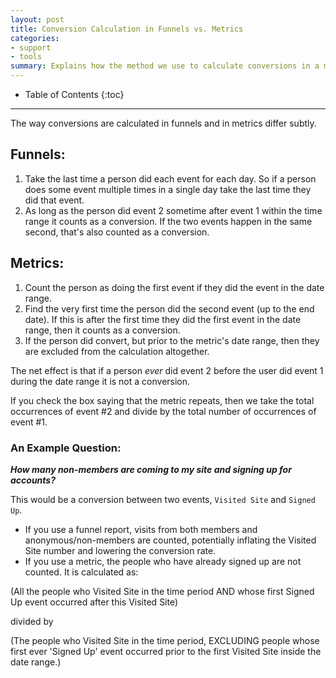 ```yaml
---
layout: post
title: Conversion Calculation in Funnels vs. Metrics
categories:
- support
- tools
summary: Explains how the method we use to calculate conversions in a metric is different from the one we use to calculate conversions in a funnel.
---
```

* Table of Contents
{:toc}
* * *

The way conversions are calculated in funnels and in metrics differ subtly.

## Funnels:

1. Take the last time a person did each event for each day. So if a person does some event multiple times in a single day take the last time they did that event.
2. As long as the person did event 2 sometime after event 1 within the time range it counts as a conversion. If the two events happen in the same second, that's also counted as a conversion.

## Metrics:

1. Count the person as doing the first event if they did the event in the date range.
2. Find the very first time the person did the second event (up to the end date). If this is after the first time they did the first event in the date range, then it counts as a conversion.
3. If the person did convert, but prior to the metric's date range, then they are excluded from the calculation altogether.

The net effect is that if a person _ever_ did event 2 before the user did event 1 during the date range it is not a conversion.

If you check the box saying that the metric repeats, then we take the total occurrences of event #2 and divide by the total number of occurrences of event #1.

### An Example Question:

***How many non-members are coming to my site and signing up for accounts?***

This would be a conversion between two events, `Visited Site` and `Signed Up`.

* If you use a funnel report, visits from both members and anonymous/non-members are counted, potentially inflating the Visited Site number and lowering the conversion rate.
* If you use a metric, the people who have already signed up are not counted. It is calculated as:

(All the people who Visited Site in the time period AND whose first Signed Up event occurred after this Visited Site)

divided by

(The people who Visited Site in the time period, EXCLUDING people whose first ever 'Signed Up' event occurred prior to the first Visited Site inside the date range.)
